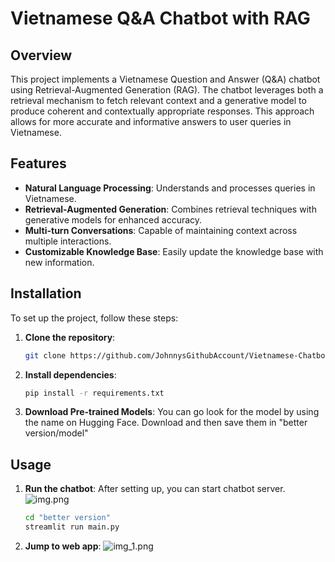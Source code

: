 # Vietnamese Q&A Chatbot with RAG

## Overview

This project implements a Vietnamese Question and Answer (Q&A) chatbot using Retrieval-Augmented Generation (RAG). 
The chatbot leverages both a retrieval mechanism to fetch relevant context and a generative model to produce coherent and contextually appropriate responses. This approach allows for more accurate and informative answers to user queries in Vietnamese.

## Features

- **Natural Language Processing**: Understands and processes queries in Vietnamese.
- **Retrieval-Augmented Generation**: Combines retrieval techniques with generative models for enhanced accuracy.
- **Multi-turn Conversations**: Capable of maintaining context across multiple interactions.
- **Customizable Knowledge Base**: Easily update the knowledge base with new information.

## Installation

To set up the project, follow these steps:

1. **Clone the repository**:
   ```bash
   git clone https://github.com/JohnnysGithubAccount/Vietnamese-Chatbot-with-RAG.git

2. **Install dependencies**:
   ```bash
   pip install -r requirements.txt

3. **Download Pre-trained Models**:
    You can go look for the model by using the name on Hugging Face. Download and then save them in "better version/model"

## Usage

1. **Run the chatbot**:
    After setting up, you can start chatbot server.
    ![img.png](img.png)
    ```bash
   cd "better version"
   streamlit run main.py


2. **Jump to web app**:
    ![img_1.png](img_1.png)
   
